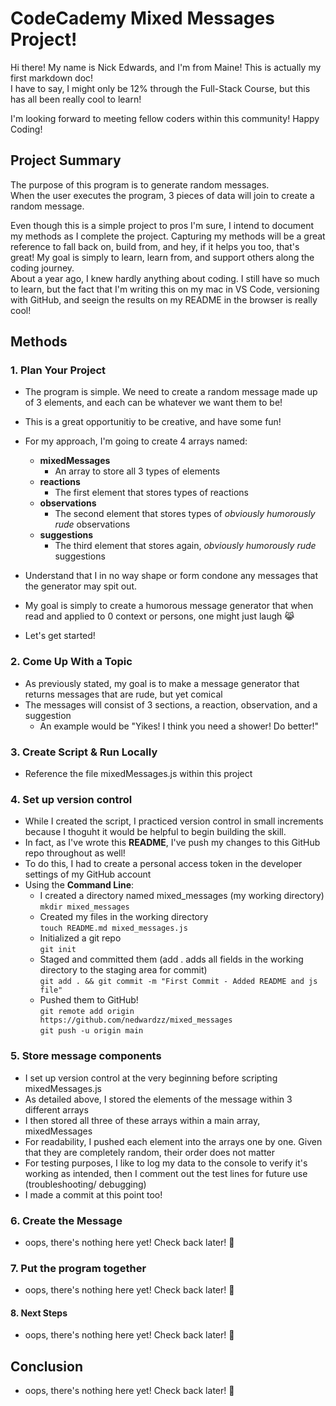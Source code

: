 # CodeCademy Mixed Messages Project!

Hi there! My name is Nick Edwards, and I'm from Maine!
This is actually my first markdown doc!<br>
I have to say, I might only be 12% through the Full-Stack Course, 
but this has all been really cool to learn!

I'm looking forward to meeting fellow coders within this community!
Happy Coding!

## Project Summary

The purpose of this program is to generate random messages.
<br>When the user executes the program, 3 pieces of data will join to create a random message.

Even though this is a simple project to pros I'm sure, I intend to document my methods as I complete the project.
Capturing my methods will be a great reference to fall back on, build from, and hey, if it helps you too, that's great!
My goal is simply to learn, learn from, and support others along the coding journey.
<br>About a year ago, I knew hardly anything about coding. I still have so much to learn, but the fact that I'm writing this on my mac in VS Code, versioning with GitHub, and seeign the results on my README in the browser is really cool!

## Methods

### 1. Plan Your Project
- The program is simple. We need to create a random message made up of 3 elements, and each can be whatever we want them to be!
- This is a great opportunitiy to be creative, and have some fun!
- For my approach, I'm going to create 4 arrays named:
    - **mixedMessages**
        - An array to store all 3 types of elements
    - **reactions**
        - The first element that stores types of reactions
    - **observations**
        - The second element that stores types of _obviously humorously rude_ observations
    - **suggestions**
        - The third element that stores again, _obviously humorously rude_ suggestions

- Understand that I in no way shape or form condone any messages that the generator may spit out.
- My goal is simply to create a humorous message generator that when read and applied to 0 context or persons, one might just laugh :joy_cat:
- Let's get started!


### 2. Come Up With a Topic
- As previously stated, my goal is to make a message generator that returns messages that are rude, but yet comical
- The messages will consist of 3 sections, a reaction, observation, and a suggestion
    - An example would be "Yikes! I think you need a shower! Do better!"



### 3. Create Script & Run Locally
- Reference the file mixedMessages.js within this project


### 4. Set up version control
- While I created the script, I practiced version control in small increments because I thoguht it would be helpful to begin building the skill.
- In fact, as I've wrote this **README**, I've push my changes to this GitHub repo throughout as well!
- To do this, I had to create a personal access token in the developer settings of my GitHub account
- Using the **Command Line**:
    - I created a directory named mixed_messages (my working directory)<br> 
    `mkdir mixed_messages`
    - Created my files in the working directory<br>
    `touch README.md mixed_messages.js`
    - Initialized a git repo<br>
    `git init`
    - Staged and committed them (add . adds all fields in the working directory to the staging area for commit)<br>
    `git add . && git commit -m "First Commit - Added README and js file"`
    - Pushed them to GitHub!<br>
    `git remote add origin https://github.com/nedwardzz/mixed_messages`<br>
    `git push -u origin main`


### 5. Store message components
- I set up version control at the very beginning before scripting mixedMessages.js
- As detailed above, I stored the elements of the message within 3 different arrays
- I then stored all three of these arrays within a main array, mixedMessages
- For readability, I pushed each element into the arrays one by one. Given that they are completely random, their order does not matter
- For testing purposes, I like to log my data to the console to verify it's working as intended, then I comment out the test lines for future use (troubleshooting/ debugging)
- I made a commit at this point too! 


### 6. Create the Message
- oops, there's nothing here yet! Check back later! :zany_face:


### 7. Put the program together
- oops, there's nothing here yet! Check back later! :zany_face:


#### 8. Next Steps
- oops, there's nothing here yet! Check back later! :zany_face:



## Conclusion
- oops, there's nothing here yet! Check back later! :zany_face:


